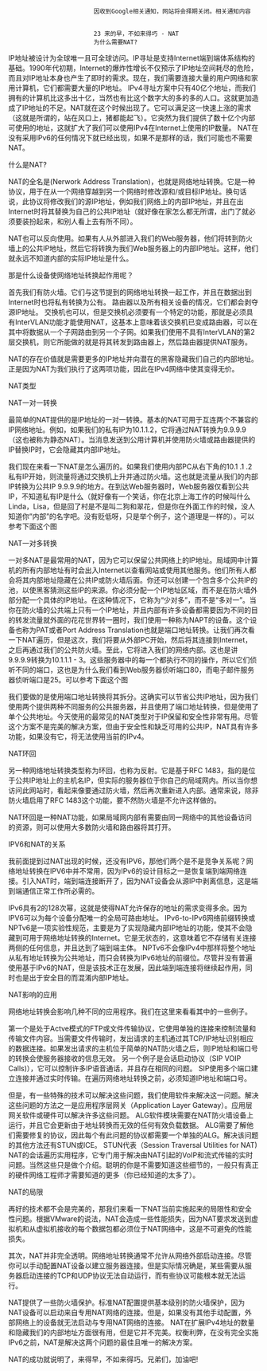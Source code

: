 
                            
                            因收到Google相关通知，网站将会择期关闭。相关通知内容
                            
                            
                            23 来的早，不如来得巧 - NAT
                            为什么需要NAT?

IP地址被设计为全球唯一且可全球访问。IP寻址是支持Internet端到端体系结构的基础。1990年代初期，Internet的爆炸性增长不仅预示了IP地址空间耗尽的危险，而且对IP地址本身也产生了即时的需求。现在，我们需要连接大量的用户网络和家用计算机，它们都需要大量的IP地址。 IPv4寻址方案中只有40亿个地址，而我们拥有的计算机比这多出十亿，当然也有比这个数字大的多的多的人口。这就更加造成了IP地址的不足。NAT就在这个时候出现了。它可以满足这一快速上涨的需求（这就是所谓的，站在风口上，猪都能起飞）。它突然为我们提供了数十亿个内部可使用的地址，这就扩大了我们可以使用IPv4在Internet上使用的IP数量。 NAT在没有采用IPv6的任何情况下就已经出现，如果不是那样的话，我们可能也不需要NAT。



什么是NAT?

NAT的全名是(Nerwork Address Translation)，也就是网络地址转换。它是一种协议，用于在从一个网络穿越到另一个网络时修改源和/或目标IP地址。换句话说，此协议将修改我们的源IP地址，例如我们网络上的内部IP地址，并且在出Internet时将其替换为自己的公共IP地址（就好像在家怎么都无所谓，出门了就必须要装扮起来，和别人看上去有所不同）。



NAT也可以反向使用。如果有人从外部进入我们的Web服务器，他们将转到防火墙上的公共IP地址，然后它将转换为我们Web服务器上的内部IP地址。这样，他们就永远不知道内部的实际IP地址是什么。

那是什么设备使网络地址转换起作用呢？


首先我们有防火墙。它们与这节提到的网络地址转换一起工作，并且在数据出到Internet时也将私有转换为公有。
路由器以及所有相关设备的情况，它们都会剥夺源IP地址。
交换机也可以，但是交换机必须要有一个特定的功能，那就是必须具有InterVLAN功能才能使用NAT，这基本上意味着该交换机已变成路由器，可以在其中将数据从一个子网路由到另一个子网。如果我们使用不具有InterVLAN的第2层交换机，则它所能做的就是将其转发到路由器上，然后路由器提供NAT服务。


NAT的存在价值就是需要更多的IP地址并向潜在的黑客隐藏我们自己的内部地址。正是因为NAT为我们执行了这两项功能，因此在IPv4网络中使其变得无价。

NAT类型

NAT一对一转换

最简单的NAT提供的是IP地址的一对一转换。基本的NAT可用于互连两个不兼容的IP网络地址。例如，如果我们的私有IP为10.1.1.2，它将通过NAT转换为9.9.9.9（这也被称为静态NAT）。当消息发送到公用计算机并使用防火墙或路由器提供的IP替换IP时，它会隐藏其内部IP地址。

我们现在来看一下NAT是怎么遍历的。如果我们使用内部PC从右下角的10.1 .1 .2私有IP开始，则流量将通过交换机上升并通过防火墙。这也就是流量从我们的内部IP转换为公共IP 9.9.9.9的地方。在到达Web服务器时，Web服务器仅看到公共IP，不知道私有IP是什么（就好像有一个笑话，你在北京上海工作的时候叫什么Linda，Lisa，但是回了村是不是叫二狗和翠花，但是你在外面工作的时候，没人知道你”内部”的名字吧。没有贬低呀，只是举个例子，这个道理是一样的）。可以参考下面这个图



NAT一对多转换

一对多NAT是最常用的NAT，因为它可以保留公共网络上的IP地址。局域网中计算机的所有内部地址有时会出入Internet以查看网站或使用其他服务。他们所有人都会将其内部地址隐藏在公共IP或防火墙后面。你还可以创建一个包含多个公共IP的池，以使黑客猜测这些IP的来源。你必须分配一个IP地址区域，而不是在防火墙外部分配一个具体的IP地址。在这种情况下，它称为“少对多”，而不是“多对一”。当你在防火墙的公共端上只有一个IP地址，并且内部有许多设备都需要因为不同的目的转发流量就外面的花花世界转一圈时，我们使用一种称为NAPT的设备。这个设备也称为PAT或者Port Address Translation也就是端口地址转换。让我们再次看一下NAT遍历，但是这次，我们将要从外部PC开始，然后将其连接到Internet，之后再通过我们的公共防火墙。至此，它将进入我们的网络内部。这也是讲9.9.9.9转换为10.1.1.1 - 3。这些服务器中的每一个都执行不同的操作，所以它们侦听不同的端口，这也是为什么我们看到Web服务器侦听端口80，而电子邮件服务器侦听端口是25。可以参考下面这个图



我们要做的是使用端口地址转换将其拆分。这确实可以节省公共IP地址，因为我们使用两个提供两种不同服务的公共服务器，并且使用了端口地址转换，但是使用了单个公共地址。今天使用的最常见的NAT类型对于IP保留和安全性非常有用。尽管这个方案不是完美的解决方案，但由于安全性和缺乏可用的公共IP，NAT具有许多功能，如果没有它，将无法使用当前的IPv4。

NAT环回

另一种网络地址转换类型称为环回，也称为反射。它是基于RFC 1483，指的是位于公共IP地址上的主机名IP，但实际的服务器位于你自己的局域网内。所以当你想访问此网站时，看起来像要通过防火墙，然后再次重新进入内部。通常来说，除非防火墙启用了RFC 1483这个功能，要不然防火墙是不允许这样做的。

NAT环回是一种NAT功能，如果局域网内部有需要由同一网络中的其他设备访问的资源，则可以使用大多数防火墙和路由器将其打开。

IPV6和NAT的关系

我前面提到过NAT出现的时候，还没有IPV6，那他们两个是不是竞争关系呢？网络地址转换在IPV6中并不常用，因为IPv6的设计目标之一是恢复端到端网络连接。引入NAT时，端到端连接断开了，因为NAT设备会从源IP中剥离信息，这是端到端通信正常工作所必需的。

IPv6具有2的128次幂，这就是使得NAT允许保存的地址的需求变得多余。因为IPV6可以为每个设备分配唯一的全局可路由地址。 IPv6-to-IPv6网络前缀转换或NPTv6是一项实验性规范，主要是为了实现隐藏内部IP地址的功能，使其不会隐藏到可用于网络地址转换的Internet。它是无状态的，这意味着它不存储有关连接两侧的任何信息，并且达到了端到端主体。 NPTv6不会像IPv4中那样将整个地址从私有地址转换为公共地址，而只会转换为IPv6地址的前缀位。尽管并没有普遍使用基于IPv6的NAT，但是该技术正在发展，因此端到端连接将继续起作用，同时也是出于安全目的而混淆内部IP地址。

NAT影响的应用

网络地址转换会影响几种不同的应用程序。我们在这里来看看其中的一些例子。


第一个是处于Actve模式的FTP或文件传输协议，它使用单独的连接来控制流量和传输文件内容。当需要文件传输时，发出请求的主机通过其TCP/IP地址识别相应的数据连接。如果发出请求的主机位于简单的NAT防火墙之后，则IP地址和端口号的转换会使服务器接收的信息无效。
另一个例子是会话启动协议（SIP VOIP Calls)），它可以控制许多IP语音通话，并且存在相同的问题。 SIP使用多个端口建立连接并通过实时传输。在遍历网络地址转换之前，必须知道IP地址和端口号。


但是，有一些特殊的技术可以解决这些问题，我们使用软件来解决这一问题。解决这些问题的方法之一是应用程序层网关（Application Layer Gateway）。应用层网关软件或硬件可以解决许多这些问题。 ALG软件模块需要在NAT防火墙设备上运行，并且它会更新由于地址转换而无效的任何有效负载数据。 ALG需要了解他们需要修复的协议，因此每个有此问题的协议都需要一个单独的ALG。解决该问题的其他方法还有STUN或ICE。 STUN代表（Session Traversal Utilities for NAT) NAT的会话遍历实用程序，它专门用于解决由NAT引起的VoIP和流式传输的实时问题。当然这些只是做个介绍。聪明的你是不需要知道这些细节的，一般只有真正的硬件网络工程师才需要知道的更多（你已经知道的太多了）。

NAT的局限

再好的技术都不会是完美的，那我们来看一下NAT当前实施起来的局限性和安全性问题。根据VMware的说法，NAT会造成一些性能损失，因为NAT要求发送到虚拟机和从虚拟机接收的每个数据包都必须位于NAT网络中，这是不可避免的性能损失。

其次，NAT并非完全透明。网络地址转换通常不允许从网络外部启动连接。尽管你可以手动配置NAT设备以建立服务器连接。但是实际情况确是，某些需要从服务器启动连接的TCP和UDP协议无法自动运行，而有些协议可能根本就无法运行。

NAT提供了一些防火墙保护。标准NAT配置提供基本级别的防火墙保护，因为NAT设备可以启动来自专用NAT网络的连接。但是，如果没有其他手动配置，外部网络上的设备就无法启动与专用NAT网络的连接。 NAT在扩展IPv4地址的数量和隐藏我们的内部地址方面很有用，但是它并不完美。权衡利弊，在没有完全实施IPv6之前，NAT是解决这两个问题的最佳且唯一的解决方案。

NAT的成功就说明了，来得早，不如来得巧。兄弟们，加油吧!

                        
                        
                            